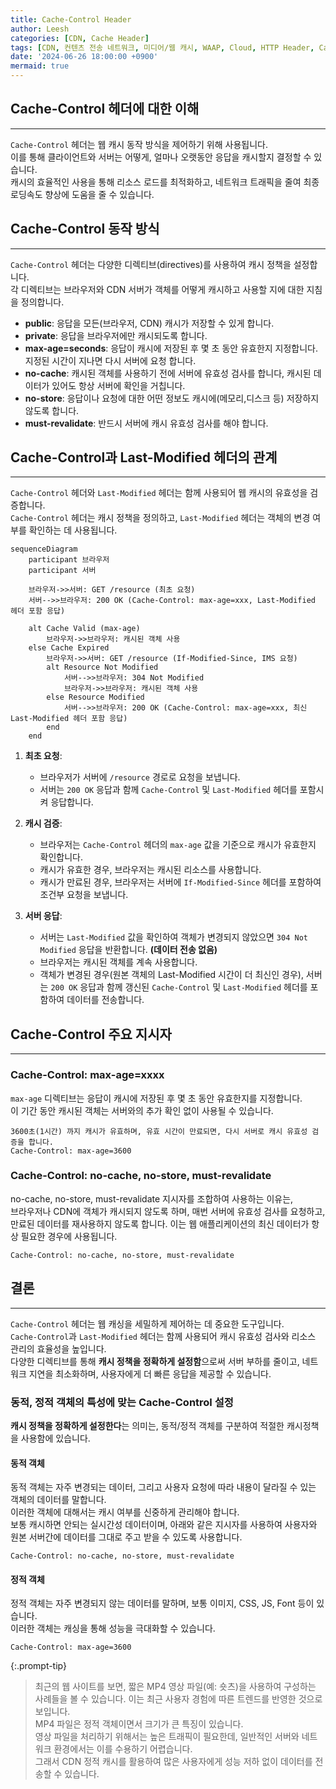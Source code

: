 ```yaml
---
title: Cache-Control Header
author: Leesh
categories: [CDN, Cache Header]
tags: [CDN, 컨텐츠 전송 네트워크, 미디어/웹 캐시, WAAP, Cloud, HTTP Header, Cache-Control header]
date: '2024-06-26 18:00:00 +0900'
mermaid: true
---
```

## Cache-Control 헤더에 대한 이해

---
`Cache-Control` 헤더는 웹 캐시 동작 방식을 제어하기 위해 사용됩니다.<br>
이를 통해 클라이언트와 서버는 어떻게, 얼마나 오랫동안 응답을 캐시할지 결정할 수 있습니다.<br>
캐시의 효율적인 사용을 통해 리소스 로드를 최적화하고, 네트워크 트래픽을 줄여 최종 로딩속도 향상에 도움을 줄 수 있습니다.

## Cache-Control 동작 방식

---
`Cache-Control` 헤더는 다양한 디렉티브(directives)를 사용하여 캐시 정책을 설정합니다.<br>
각 디렉티브는 브라우저와 CDN 서버가 객체를 어떻게 캐시하고 사용할 지에 대한 지침을 정의합니다.

- **public**: 응답을 모든(브라우저, CDN) 캐시가 저장할 수 있게 합니다.
- **private**: 응답을 브라우저에만 캐시되도록 합니다.
- **max-age=seconds**: 응답이 캐시에 저장된 후 몇 초 동안 유효한지 지정합니다. 지정된 시간이 지나면 다시 서버에 요청 합니다.
- **no-cache**: 캐시된 객체를 사용하기 전에 서버에 유효성 검사를 합니다, 캐시된 데이터가 있어도 항상 서버에 확인을 거칩니다.
- **no-store**: 응답이나 요청에 대한 어떤 정보도 캐시에(메모리,디스크 등) 저장하지 않도록 합니다.
- **must-revalidate**: 반드시 서버에 캐시 유효성 검사를 해야 합니다.

## Cache-Control과 Last-Modified 헤더의 관계

---
`Cache-Control` 헤더와 `Last-Modified` 헤더는 함께 사용되어 웹 캐시의 유효성을 검증합니다.<br>
`Cache-Control` 헤더는 캐시 정책을 정의하고, `Last-Modified` 헤더는 객체의 변경 여부를 확인하는 데 사용됩니다.

```mermaid
sequenceDiagram
    participant 브라우저
    participant 서버

    브라우저->>서버: GET /resource (최초 요청)
    서버-->>브라우저: 200 OK (Cache-Control: max-age=xxx, Last-Modified 헤더 포함 응답)

    alt Cache Valid (max-age)
        브라우저->>브라우저: 캐시된 객체 사용
    else Cache Expired
        브라우저->>서버: GET /resource (If-Modified-Since, IMS 요청)
        alt Resource Not Modified
            서버-->>브라우저: 304 Not Modified
            브라우저->>브라우저: 캐시된 객체 사용
        else Resource Modified
            서버-->>브라우저: 200 OK (Cache-Control: max-age=xxx, 최신 Last-Modified 헤더 포함 응답)
        end
    end
```

1. **최초 요청**: 
   - 브라우저가 서버에 `/resource` 경로로 요청을 보냅니다.
   - 서버는 `200 OK` 응답과 함께 `Cache-Control` 및 `Last-Modified` 헤더를 포함시켜 응답합니다.

2. **캐시 검증**:
   - 브라우저는 `Cache-Control` 헤더의 `max-age` 값을 기준으로 캐시가 유효한지 확인합니다.
   - 캐시가 유효한 경우, 브라우저는 캐시된 리소스를 사용합니다.
   - 캐시가 만료된 경우, 브라우저는 서버에 `If-Modified-Since` 헤더를 포함하여 조건부 요청을 보냅니다.

3. **서버 응답**:
   - 서버는 `Last-Modified` 값을 확인하여 객체가 변경되지 않았으면 `304 Not Modified` 응답을 반환합니다. **(데이터 전송 없음)**
   - 브라우저는 캐시된 객체를 계속 사용합니다.
   - 객체가 변경된 경우(원본 객체의 Last-Modified 시간이 더 최신인 경우), 서버는 `200 OK` 응답과 함께 갱신된 `Cache-Control` 및 `Last-Modified` 헤더를 포함하여 데이터를 전송합니다.



## Cache-Control 주요 지시자

---
### Cache-Control: max-age=xxxx

`max-age` 디렉티브는 응답이 캐시에 저장된 후 몇 초 동안 유효한지를 지정합니다.<br>
이 기간 동안 캐시된 객체는 서버와의 추가 확인 없이 사용될 수 있습니다.

```
3600초(1시간) 까지 캐시가 유효하며, 유효 시간이 만료되면, 다시 서버로 캐시 유효성 검증을 합니다.
Cache-Control: max-age=3600
```

### Cache-Control: no-cache, no-store, must-revalidate

no-cache, no-store, must-revalidate 지시자를 조합하여 사용하는 이유는,<br>
브라우저나 CDN에 객체가 캐시되지 않도록 하며, 매번 서버에 유효성 검사를 요청하고, 만료된 데이터를 재사용하지 않도록 합니다.
이는 웹 애플리케이션의 최신 데이터가 항상 필요한 경우에 사용됩니다.

```
Cache-Control: no-cache, no-store, must-revalidate
```

## 결론

---
`Cache-Control` 헤더는 웹 캐싱을 세밀하게 제어하는 데 중요한 도구입니다.<br>
`Cache-Control`과 `Last-Modified` 헤더는 함께 사용되어 캐시 유효성 검사와 리소스 관리의 효율성을 높입니다.<br>
다양한 디렉티브를 통해 **캐시 정책을 정확하게 설정함**으로써 서버 부하를 줄이고, 네트워크 지연을 최소화하며, 사용자에게 더 빠른 응답을 제공할 수 있습니다.<br>

### 동적, 정적 객체의 특성에 맞는 Cache-Control 설정

**캐시 정책을 정확하게 설정한다**는 의미는, 동적/정적 객체를 구분하여 적절한 캐시정책을 사용함에 있습니다.

#### 동적 객체

동적 객체는 자주 변경되는 데이터, 그리고 사용자 요청에 따라 내용이 달라질 수 있는 객체의 데이터를 말합니다.<br>
이러한 객체에 대해서는 캐시 여부를 신중하게 관리해야 합니다.<br>
보통 캐시하면 안되는 실시간성 데이터이며, 아래와 같은 지시자를 사용하여 사용자와 원본 서버간에 데이터를 그대로 주고 받을 수 있도록 사용합니다.

```
Cache-Control: no-cache, no-store, must-revalidate
```


#### 정적 객체

정적 객체는 자주 변경되지 않는 데이터를 말하며, 보통 이미지, CSS, JS, Font 등이 있습니다.<br>
이러한 객체는 캐싱을 통해 성능을 극대화할 수 있습니다.

```
Cache-Control: max-age=3600
```

{:.prompt-tip}
> 최근의 웹 사이트를 보면, 짧은 MP4 영상 파일(예: 숏츠)을 사용하여 구성하는 사례들을 볼 수 있습니다. 이는 최근 사용자 경험에 따른 트렌드를 반영한 것으로 보입니다.\
> MP4 파일은 정적 객체이면서 크기가 큰 특징이 있습니다.\
> 영상 파일을 처리하기 위해서는 높은 트래픽이 필요한데, 일반적인 서버와 네트워크 환경에서는 이를 수용하기 어렵습니다.\
> 그래서 CDN 정적 캐시를 활용하여 많은 사용자에게 성능 저하 없이 데이터를 전송할 수 있습니다.

